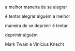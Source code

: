 a melhor maneira de se alegrar

é tentar alegrar alguém a melhor

maneira de se deprimir é tentar

deprimir alguém

Mark Twain e Vinícius Knecht
